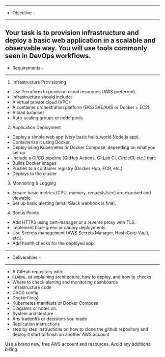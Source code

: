 -------------
- Objective -
-------------
Your task is to provision infrastructure and deploy a basic web application in a
scalable and observable way. You will use tools commonly seen in DevOps workflows.
----------------
- Requirements -
----------------
1. Infrastructure Provisioning
- Use Terraform to provision cloud resources (AWS preferred).
- Infrastructure should include:
- A virtual private cloud (VPC)
- A container orchestration platform (EKS/GKE/AKS or Docker + EC2)
- A load balancer
- Auto-scaling groups or node pools
2. Application Deployment
- Deploy a simple web app (very basic hello_world Node.js app).
- Containerize it using Docker.
- Deploy using Kubernetes or Docker Compose, depending on what you set up.
- Include a CI/CD pipeline (GitHub Actions, GitLab CI, CircleCI, etc.) that:
- Builds Docker images
- Pushes to a container registry (Docker Hub, ECR, etc.)
- Deploys to the cluster
3. Monitoring & Logging
- Ensure basic metrics (CPU, memory, requests/sec) are exposed and viewable.
- Set up basic alerting (email/Slack webhook is fine).
4. Bonus Points
- Add HTTPS using cert-manager or a reverse proxy with TLS.
- Implement blue-green or canary deployments.
- Use Secrets management (AWS Secrets Manager, HashiCorp Vault, etc.).
- Add health checks for the deployed app.
----------------
- Deliverables -
----------------
- A GitHub repository with:
- `README.md` explaining architecture, how to deploy, and how to checks
- Where to check alerting and monitoring dashboards
- Infrastructure code
- CI/CD config
- Dockerfile(s)
- Kubernetes manifests or Docker Compose
- Diagrams or notes on:
- System architecture
- Any tradeoffs or decisions you made
- Replication instructions
- step by step instructions on how to clone the github repository and deploy it
start to finish on another AWS account

Use a brand new, free AWS account and resources. Avoid any additional billing.